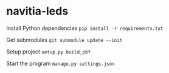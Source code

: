 navitia-leds
=====================

Install Python dependencies
```pip install -r requirements.txt```

Get submodules
```git submodule update --init```

Setup project
```setup.py build_pbf```

Start the program
```manage.py settings.json```